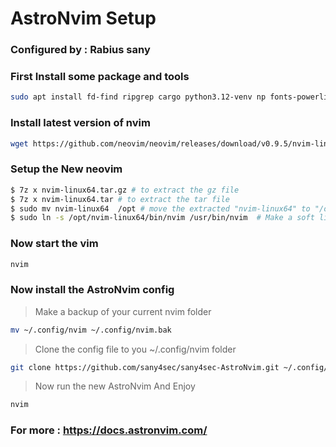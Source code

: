 # AstroNvim Setup

### Configured by :  Rabius sany

### First Install some package and tools

```bash
sudo apt install fd-find ripgrep cargo python3.12-venv np fonts-powerline gdu btm 7zip git wget
```

### Install latest version of nvim

```bash
wget https://github.com/neovim/neovim/releases/download/v0.9.5/nvim-linux64.tar.gz

```

### Setup the New neovim

```bash
$ 7z x nvim-linux64.tar.gz # to extract the gz file
$ 7z x nvim-linux64.tar # to extract the tar file
$ sudo mv nvim-linux64  /opt # move the extracted "nvim-linux64" to "/opt" directory
$ sudo ln -s /opt/nvim-linux64/bin/nvim /usr/bin/nvim  # Make a soft link to /usr/bin/nvim 

```

### Now start the vim

```bash
nvim
```

### Now install the AstroNvim config

> Make a backup of your current nvim folder

```bash
mv ~/.config/nvim ~/.config/nvim.bak
```

> Clone the config file to you ~/.config/nvim folder

```bash
git clone https://github.com/sany4sec/sany4sec-AstroNvim.git ~/.config/nvim

```

> Now run the new AstroNvim And Enjoy

```bash
nvim 
```

### For more : https://docs.astronvim.com/
